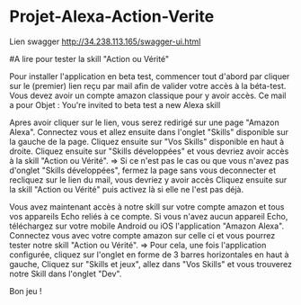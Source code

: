 # Projet-Alexa-Action-Verite

Lien swagger
http://34.238.113.165/swagger-ui.html

#A lire pour tester la skill "Action ou Vérité"

Pour installer l'application en beta test, commencer tout d'abord par cliquer sur le (premier) lien reçu par mail afin de valider
votre accès à la béta-test. Vous devez avoir un compte amazon classique pour y avoir accès.
Ce mail a pour Objet : You're invited to beta test a new Alexa skill

Apres avoir cliquer sur le lien, vous serez redirigé sur une page "Amazon Alexa".
Connectez vous et allez ensuite dans l'onglet "Skills" disponible sur la gauche de la page.
Cliquez ensuite sur "Vos Skills" disponible en haut à droite.
Cliquez ensuite sur "Skills développées" et vous devriez avoir accès à la skill "Action ou Vérité".
	=> Si ce n'est pas le cas ou que vous n'avez pas d'onglet "Skills développées",
		fermez la page sans vous deconnecter et recliquez sur le lien du mail, vous devriez y avoir accès
Cliquez ensuite sur la skill "Action ou Vérité" puis activez là si elle ne l'est pas déjà.

Vous avez maintenant accès à notre skill sur votre compte amazon et tous vos appareils Echo reliés à ce compte.
Si vous n'avez aucun appareil Echo, téléchargez sur votre mobile Android ou iOS l'application "Amazon Alexa".
Connectez vous avec votre compte amazon sur celle ci et vous pourrez tester notre skill "Action ou Vérité".
	=> Pour cela, une fois l'application configurée, cliquez sur l'onglet en forme de 3 barres horizontales en haut à gauche,
		Cliquez sur "Skills et jeux", allez dans "Vos Skills" et vous trouverez notre Skill dans l'onglet "Dev".
		
Bon jeu !
